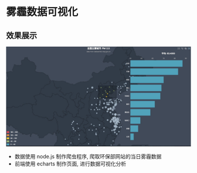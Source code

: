 # 雾霾数据可视化
## 效果展示
![](echartsdemo.jpg)

- 数据使用 node.js 制作爬虫程序, 爬取环保部网站的当日雾霾数据
- 前端使用 echarts 制作页面, 进行数据可视化分析